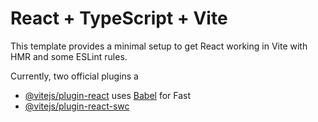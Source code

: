 # React + TypeScript + Vite

This template provides a minimal setup to get React working in Vite with HMR and some ESLint rules.

Currently, two official plugins a
- [@vitejs/plugin-react](https://github.com/vitejs/vite-plugin-react/blob/main/packages/plugin-react/README.md) uses [Babel](https://babeljs.io/) for Fast 
- [@vitejs/plugin-react-swc](https://github.com/vitejs/vite-plugin-react-swc) 


